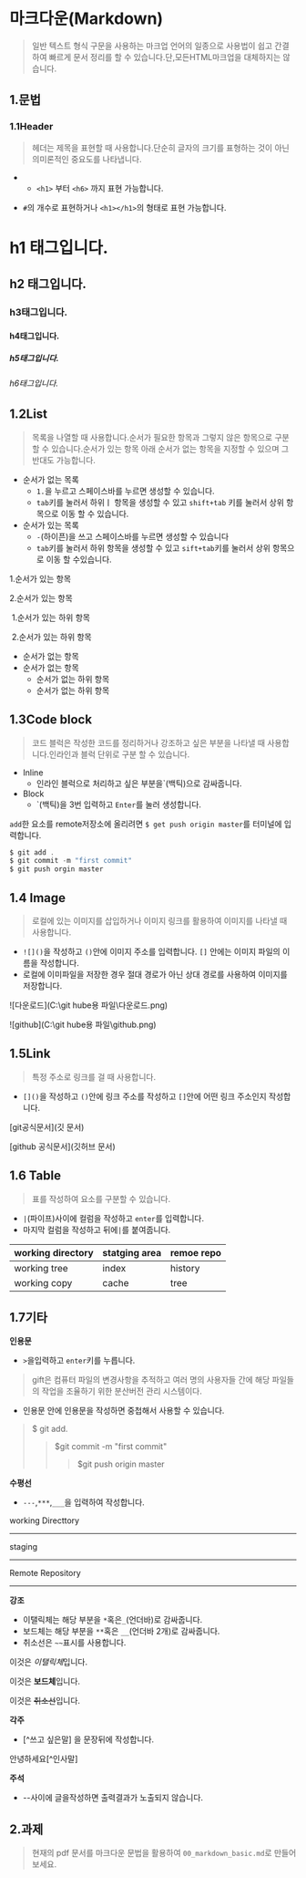 # 마크다운(Markdown)

>일반 텍스트 형식 구문을 사용하는 마크업 언어의 일종으로 사용법이 쉽고 간결하여 빠르게 문서 정리를 할 수 있습니다.단,모든HTML마크업을 대체하지는 않습니다.



## 1.문법

### 1.1Header

>헤더는 제목을 표현할 때 사용합니다.단순히 글자의 크기를 표형하는 것이 아닌 의미론적인 중요도를 나타냅니다.

* * `<h1>` 부터 `<h6>` 까지 표현 가능합니다.

* `#`의 개수로 표현하거나 `<h1></h1>`의 형태로 표현 가능합니다.



# h1 태그입니다.

## h2 태그입니다.

### h3태그입니다.

#### h4태그입니다.

##### h5태그입니다.

###### h6태그입니다.



## 1.2List

> 목록을 나열할 때 사용합니다.순서가 필요한 항목과 그렇지 않은 항목으로 구분할 수 있습니다.순서가 있는 항목 아래 순서가 없는 항목을 지정할 수 있으며 그 반대도 가능합니다.

* 순서가 없는 목록  
  * `1.`을 누르고 스페이스바를 누르면 생성할 수 있습니다.
  * `tab`키를 눌러서 하위ㅣ 항목을 생성할 수 있고 `shift+tab` 키를 눌러서 상위 항목으로 이동 할 수 있습니다.
* 순서가 있는 목록
  * `-`(하이픈)을 쓰고 스페이스바를 누르면 생성할 수 있습니다
  * `tab`키를 눌러서 하위 항목을 생성할 수 있고 `sift+tab`키를 눌러서 상위 항목으로 이동 할 수있습니다.



1.순서가 있는 항목

2.순서가 있는 항목

​		1.순서가 있는 하위 항목

​		2.순서가 있는 하위 항목

* 순서가 없는 항목
* 순서가 없는 항목
  * 순서가 없는 하위 항목
  * 순서가 없는 하위 항목



## 1.3Code block

> 코드 블럭은 작성한 코드를 정리하거나 강조하고 싶은 부분을 나타낼 때 사용합니다.인라인과 블럭 단위로 구분 할 수 있습니다.

* Inline
  * 인라인 블럭으로 처리하고 싶은 부분을`(백틱)으로 감싸줍니다.
* Block
  * `(백틱)을 3번 입력하고   ``Enter``를 눌러 생성합니다. 

`add`한 요소를 remote저장소에 올리려면 `$ get push origin master`를 터미널에 입력합니다.

```java
$ git add .
$ git commit -m "first commit"
$ git push orgin master    
```



## 1.4 Image

> 로컬에 있는 이미지를 삽입하거나 이미지 링크를 활용하여 이미지를 나타낼 때 사용합니다.

* `![]()`을 작성하고 `()`안에 이미지 주소를 입력합니다. `[]` 안에는 이미지 파일의 이름을 작성합니다.
* 로컬에 이미파일을 저장한 경우 절대 경로가 아닌 상대 경로를 사용하여 이미지를 저장합니다.









![다운로드](C:\git hube용 파일\다운로드.png)



![github](C:\git hube용 파일\github.png)

## 1.5Link

> 특정 주소로 링크를 걸 때 사용합니다.

* `[]()`을 작성하고 `()`안에 링크 주소를 작성하고 `[]`안에 어떤 링크 주소인지 작성합니다.

[git공식문서](깃 문서)

[github 공식문서](깃허브 문서)



## 1.6 Table

> 표를 작성하여 요소를 구분할 수 있습니다.

* `|`(파이프)사이에 컬럼을 작성하고 `enter`를 입력합니다.
* 마지막 컬럼을 작성하고 뒤에`|`를 붙여줍니다.

| working directory | statging area | remoe repo |
| ----------------- | ------------- | ---------- |
| working tree      | index         | history    |
| working copy      | cache         | tree       |



## 1.7기타

**인용문**

* `>`을입력하고 `enter`키를 누릅니다.

> gift은 컴퓨터 파일의 변경사항을 추적하고 여러 명의 사용자들 간에 해당 파일들의 작업을 조율하기 위한 분산버전 관리 시스템이다.

* 인용문 안에 인용문을 작성하면 중첩해서 사용할 수 있습니다.

> $ git add.
>
> > $git commit -m "first commit"
> >
> > > $git push origin master



**수평선**

* `---`,`***`,`___`을 입력하여 작성합니다.

working Directtory

---

staging

***

Remote Repository

___



**강조**

* 이탤릭체는 해당 부분을 `*`혹은`_`(언더바)로 감싸줍니다.
* 보드체는 해당 부분을 `**`혹은 `__`(언더바 2개)로 감싸줍니다.
* 취소선은 `~~`표시를 사용합니다.

이것은 *이탤릭체*입니다.

이것은 **보드체**입니다.

이것은 ~~취소선~~입니다.



**각주**

* [^쓰고 싶은말] 을 문장뒤에 작성합니다.

안녕하세요[^인사말]




**주석**

* <!----> --사이에 글을작성하면 출력결과가 노출되지 않습니다.
 <!-- 안녕 --> 



## 2.과제

> 현재의 pdf 문서를 마크다운 문법을 활용하여 `00_markdown_basic.md`로 만들어 보세요.



